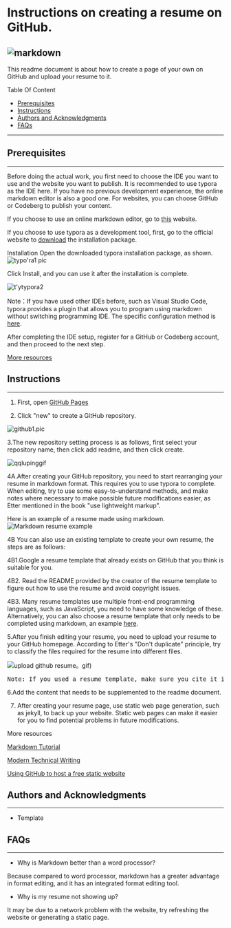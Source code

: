 # Instructions on creating a resume on GitHub.
![markdown](https://github.com/yimingzang/yimingzang.github.io/blob/main/markdown.jfif)
------------

This readme document is about how to create a page of your own on GitHub and upload your resume to it.


Table Of Content
- [Prerequisites](#Prerequisites)
- [Instructions](#Instructions)
- [Authors and Acknowledgments](#AuthorsandAcknowledgments)
- [FAQs](#FAQs)

---
## Prerequisites
---
Before doing the actual work, you first need to choose the IDE you want to use and the website you want to publish. It is recommended to use typora as the IDE here. If you have no previous development experience, the online markdown editor is also a good one. For websites, you can choose GitHub or Codeberg to publish your content.

If you choose to use an online markdown editor, go to [this](https://markdown-editor.github.io/ "this") website.

If you choose to use typora as a development tool, first, go to the official website to [download](https://typora.io/ "download") the installation package.

Installation
Open the downloaded typora installation package, as shown.
![typo'ra1 pic](https://github.com/yimingzang/yimingzang.github.io/blob/main/typora2.png)


Click Install, and you can use it after the installation is complete.

![t'ytypora2 ](https://github.com/yimingzang/yimingzang.github.io/blob/main/typora%201.png)

Note：If you have used other IDEs before, such as Visual Studio Code, typora provides a plugin that allows you to program using markdown without switching programming IDE. The specific configuration method is [here](https://marketplace.visualstudio.com/items?itemName=cweijan.vscode-typora "here").

After completing the IDE setup, register for a GitHub or Codeberg account, and then proceed to the next step.

[More resources](https://www.markdowntutorial.com/ "More resources")

## Instructions
---
1. First, open [GitHub Pages](https://pages.github.com/ "GitHub Pages")

2. Click "new" to create a GitHub repository.

![github1.pic](https://github.com/yimingzang/yimingzang.github.io/blob/main/githubpages1.png)

3.The new repository setting process is as follows, first select your repository name, then click add readme, and then click create.

![qqlupinggif](https://github.com/yimingzang/yimingzang.github.io/blob/main/create.gif)

4A.After creating your GitHub repository, you need to start rearranging your resume in markdown format. This requires you to use typora to complete. When editing, try to use some easy-to-understand methods, and make notes where necessary to make possible future modifications easier, as Etter mentioned in the book "use lightweight markup".

Here is an example of a resume made using markdown.
![Markdown resume example](https://github.com/yimingzang/yimingzang.github.io/blob/main/markdown%20resume%20example.gif)



4B You can also use an existing template to create your own resume, the steps are as follows:

4B1.Google a resume template that already exists on GitHub that you think is suitable for you.

4B2. Read the README provided by the creator of the resume template to figure out how to use the resume and avoid copyright issues.

4B3. Many resume templates use multiple front-end programming languages, such as JavaScript, you need to have some knowledge of these. Alternatively, you can also choose a resume template that only needs to be completed using markdown, an example [here](https://github.com/tarrex/online-resume "here").

5.After you finish editing your resume, you need to upload your resume to your GitHub homepage. According to Etter's "Don't duplicate" principle, try to classify the files required for the resume into different files.

![upload github resume。gif](https://github.com/yimingzang/yimingzang.github.io/blob/main/upload%20resume%20(1).gif))

<pre>Note: If you used a resume template, make sure you cite it in your file to avoid copyright issues.</pre>

6.Add the content that needs to be supplemented to the readme document.

7. After creating your resume page, use static web page generation, such as jekyll, to back up your website. Static web pages can make it easier for you to find potential problems in future modifications.



More resources

[Markdown Tutorial](https://www.markdowntutorial.com "Markdown Tutorial")

[Modern Technical Writing](https://www.amazon.ca/Modern-Technical-Writing-Introduction-Documentation-ebook/dp/B01A2QL9SS/ref=sr_1_1?adgrpid=1355698070375399&hvadid=84731640865659&hvbmt=bp&hvdev=c&hvlocphy=5120&hvnetw=o&hvqmt=p&hvtargid=kwd-84731299607821%3Aloc-32&hydadcr=22459_13387101&keywords=modern+technical+writing&qid=1678225723&sr=8-1 "Modern Technical Writing")

[Using GitHub to host a free static website](https://www.geeksforgeeks.org/using-github-to-host-a-free-static-website/ "Using GitHub to host a free static website")



## Authors and Acknowledgments
---

- Template









## FAQs
---
- Why is Markdown better than a word processor?

Because compared to word processor, markdown has a greater advantage in format editing, and it has an integrated format editing tool.

- Why is my resume not showing up?

It may be due to a network problem with the website, try refreshing the website or generating a static page.











